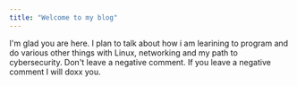 ```yaml
---
title: "Welcome to my blog"
---
```


I'm glad you are here. I plan to talk about how i am learining to program and do various other things with Linux, networking and my path to cybersecurity.
Don't leave a negative comment.
If you leave a negative comment I will doxx you.
